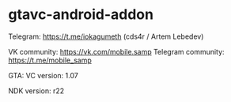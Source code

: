 # gtavc-android-addon

Telegram: https://t.me/iokagumeth (cds4r / Artem Lebedev) 

VK community: https://vk.com/mobile.samp
Telegram community: https://t.me/mobile_samp

GTA: VC version: 1.07

NDK version: r22
